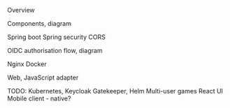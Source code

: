 Overview

Components, diagram

Spring boot
Spring security
CORS

OIDC authorisation flow, diagram

Nginx
Docker

Web, JavaScript adapter


TODO:
Kubernetes, Keycloak Gatekeeper, Helm
Multi-user games
React UI
Mobile client - native?
